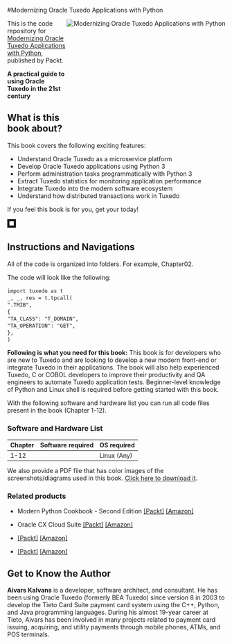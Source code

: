 #Modernizing Oracle Tuxedo Applications with Python 

<a href="https://www.packtpub.com/in/programming/modernizing-oracle-tuxedo-applications-with-python?utm_source=github&utm_medium=repository&utm_campaign=9781786461629"><img src="https://www.packtpub.com/media/catalog/product/cache/c2dd93b9130e9fabaf187d1326a880fc/9/7/9781801070584-original_77.png" alt="Modernizing Oracle Tuxedo Applications with Python" height="256px" align="right"></a>

This is the code repository for [Modernizing Oracle Tuxedo Applications with Python](https://www.packtpub.com/in/programming/modernizing-oracle-tuxedo-applications-with-python?utm_source=github&utm_medium=repository&utm_campaign=9781786461629), published by Packt.

**A practical guide to using Oracle Tuxedo in the 21st century**

## What is this book about?

This book covers the following exciting features:
* Understand Oracle Tuxedo as a microservice platform
* Develop Oracle Tuxedo applications using Python 3
* Perform administration tasks programmatically with Python 3
* Extract Tuxedo statistics for monitoring application performance
* Integrate Tuxedo into the modern software ecosystem
* Understand how distributed transactions work in Tuxedo

If you feel this book is for you, get your [](https://www.amazon.com/dp/180107058X) today!

<a href="https://www.packtpub.com/?utm_source=github&utm_medium=banner&utm_campaign=GitHubBanner"><img src="https://raw.githubusercontent.com/PacktPublishing/GitHub/master/GitHub.png" 
alt="https://www.packtpub.com/" border="5" /></a>

## Instructions and Navigations
All of the code is organized into folders. For example, Chapter02.

The code will look like the following:
```
import tuxedo as t
_, _, res = t.tpcall(
".TMIB",
{
"TA_CLASS": "T_DOMAIN",
"TA_OPERATION": "GET",
},
)
```

**Following is what you need for this book:**
This book is for developers who are new to Tuxedo and are looking to develop a new modern front-end or integrate Tuxedo in their applications. The book will also help experienced Tuxedo, C or COBOL developers to improve their productivity and QA engineers to automate Tuxedo application tests. Beginner-level knowledge of Python and Linux shell is required before getting started with this book.

With the following software and hardware list you can run all code files present in the book (Chapter 1-12).
### Software and Hardware List
| Chapter | Software required | OS required |
| -------- | ------------------------------------ | ----------------------------------- |
| 1-12 |                                          | Linux (Any) |


We also provide a PDF file that has color images of the screenshots/diagrams used in this book. [Click here to download it](https://static.packt-cdn.com/downloads/9781801070584_ColorImages.pdf).

### Related products
* Modern Python Cookbook - Second Edition [[Packt]](https://www.packtpub.com/product/modern-python-cookbook-second-edition/9781800207455?utm_source=github&utm_medium=repository&utm_campaign=9781800207455) [[Amazon]](https://www.amazon.com/dp/180020745X)

* Oracle CX Cloud Suite [[Packt]](https://www.packtpub.com/product/oracle-cx-cloud-suite/9781788834933?utm_source=github&utm_medium=repository&utm_campaign=9781788834933) [[Amazon]](https://www.amazon.com/dp/1788834933)

*  [[Packt]]() [[Amazon]](https://www.amazon.com/dp/)

*  [[Packt]]() [[Amazon]](https://www.amazon.com/dp/)

## Get to Know the Author
**Aivars Kalvans**
is a developer, software architect, and consultant. He has been using Oracle Tuxedo (formerly BEA Tuxedo) since version 8 in 2003 to develop the Tieto Card Suite payment card system using the C++, Python, and Java programming languages. During his almost 19-year career at Tieto, Aivars has been involved in many projects related to payment card issuing, acquiring, and utility payments through mobile phones, ATMs, and POS terminals.



